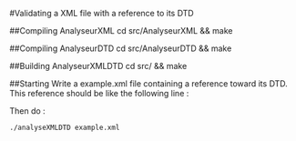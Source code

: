 #Validating a XML file with a reference to its DTD

##Compiling AnalyseurXML
    cd src/AnalyseurXML && make

##Compiling AnalyseurDTD
    cd src/AnalyseurDTD && make

##Building AnalyseurXMLDTD
    cd src/ && make

##Starting
Write a example.xml file containing a reference toward its DTD.
This reference should be like the following line :
    <!DOCTYPE rapport SYSTEM "example.dtd">

Then do :

    ./analyseXMLDTD example.xml


